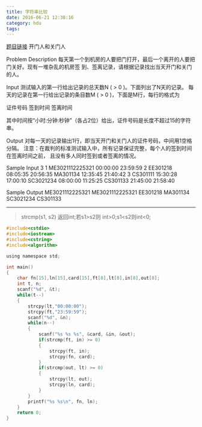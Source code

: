 ```yaml
---
title: 字符串比较
date: 2016-06-21 12:38:16
category: hdu
tags: 
---
```

[题目链接](http://acm.hdu.edu.cn/game/entry/problem/show.php?chapterid=1&sectionid=3&problemid=7)
开门人和关门人

Problem Description
每天第一个到机房的人要把门打开，最后一个离开的人要把门关好。现有一堆杂乱的机房签 
到、签离记录，请根据记录找出当天开门和关门的人。 
 

Input
测试输入的第一行给出记录的总天数N ( > 0 )。下面列出了N天的记录。 
每天的记录在第一行给出记录的条目数M ( > 0 )，下面是M行，每行的格式为 

证件号码 签到时间 签离时间 

其中时间按“小时:分钟:秒钟”（各占2位）给出，证件号码是长度不超过15的字符串。
 

Output
对每一天的记录输出1行，即当天开门和关门人的证件号码，中间用1空格分隔。 
注意：在裁判的标准测试输入中，所有记录保证完整，每个人的签到时间在签离时间之前， 
且没有多人同时签到或者签离的情况。 
 

Sample Input
3
1
ME3021112225321 00:00:00 23:59:59
2
EE301218 08:05:35 20:56:35
MA301134 12:35:45 21:40:42
3
CS301111 15:30:28 17:00:10
SC3021234 08:00:00 11:25:25
CS301133 21:45:00 21:58:40
 

Sample Output
ME3021112225321 ME3021112225321
EE301218 MA301134
SC3021234 CS301133
<hr />

> strcmp(s1, s2) 返回int;若s1>s2则 int>0;s1<s2则int<0;


```c
#include<cstdio>
#include<iostream>
#include<cstring>
#include<algorithm>

using namespace std;

int main()
{
    char fn[15],ln[15],card[15],ft[8],lt[8],in[8],out[8];
    int t, n;
    scanf("%d", &t);
    while(t--)
    {
        strcpy(lt,"00:00:00");
        strcpy(ft,"23:59:59");
        scanf("%d", &n);
        while(n--)
        {
            scanf("%s %s %s", &card, &in, &out);
            if(strcmp(ft, in) >= 0)
            {
                strcpy(ft, in);
                strcpy(fn, card);
            }
            if(strcmp(out, lt) >= 0)
            {
                strcpy(lt, out);
                strcpy(ln, card);
            }
        }
        printf("%s %s\n", fn, ln);
    }
    return 0;
}

```